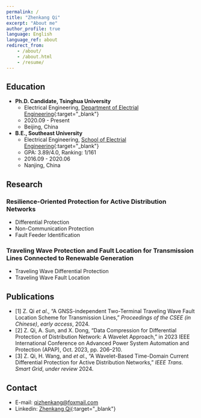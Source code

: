 ```yaml
---
permalink: /
title: "Zhenkang Qi"
excerpt: "About me"
author_profile: true
language: English
language_ref: about
redirect_from:
    - /about/
    - /about.html
    - /resume/
---
```


## Education

-   **Ph.D. Candidate, Tsinghua University**
    -   Electrical Engineering, [Department of Electrial Engineering](https://www.eea.tsinghua.edu.cn/en/){:target="\_blank"}
    -   2020.09 - Present
    -   Beijing, China
-   **B.E., Southeast University**
    -   Electrical Engineering, [School of Electrial Engineering](https://ee.seu.edu.cn/eeen/main.psp){:target="\_blank"}
    -   GPA: 3.89/4.0, Ranking: 1/161
    -   2016.09 - 2020.06
    -   Nanjing, China

## Research

### Resilience-Oriented Protection for Active Distribution Networks

-   Differential Protection
-   Non-Communication Protection
-   Fault Feeder Identification

### Traveling Wave Protection and Fault Location for Transmission Lines Connected to Renewable Generation

-   Traveling Wave Differential Protection
-   Traveling Wave Fault Location

## Publications

-   [1] Z. Qi _et al_., “A GNSS-independent Two-Terminal Traveling Wave Fault Location Scheme for Transmission Lines,” _Proceedings of the CSEE (in Chinese)_, _early access_, 2024.
-   [2] Z. Qi, A. Sun, and X. Dong, “Data Compression for Differential Protection of Distribution Network: A Wavelet Approach,” in 2023 IEEE International Conference on Advanced Power System Automation and Protection (APAP), Oct. 2023, pp. 206–210.
-   [3] Z. Qi, H. Wang, and _et al_., “A Wavelet-Based Time-Domain Current Differential Protection for Active Distribution Networks,” _IEEE Trans. Smart Grid_, _under review_ 2024.

<!-- -   [4] Z. Qi _et al_., “Resilience-Oriented Non-Communication Protection Scheme for Distribution Networks with Inverter-Interfaced Distributed Generators,” _to be submitted_.
-   [5] Z. Qi _et al_., “A Low-Bit Traveling Wave Differential Protection for Transmission Lines Connected to Wind Farms,” _to be submitted_. -->

<!-- ## Awards  -->

<!-- -   2023, \*\* Best Paper Award -->
<!--
-   2020, **Graduation with Honor: College Graduate Excellence Award** (Top 5%)
-   2018, **National Scholarship for Undergraduate Students** (Top 5%)
-   2018, **Excellent Student of Jiangsu Province** (Top 1%)
-   2017, **President Scholarship** (Top 1%) -->

<!-- ## Projects

-   2018, **RoboMaster of National Robotics Competition**, National Third Prize
    -   Responsible for robot motion control system in **[RoboMaster](https://www.robomaster.com/en-US){:target="\_blank"} 2018**.
    -   Embedded Development & Machine Learning Algorithm -->

<!-- | ![RoboMaster](../images/robomaster02.jpg)  | ![RoboMaster](../images/robomaster01.jpg) |
| :----------------------------------------: | :---------------------------------------: |
|             RoboMaster Moment              |             RoboMaster Moment             |
| ------------------------------------------ |           ---------------------           | -->

<!-- -   2018, **Terminal and Data based Smart Grid Technology**, Score A
    -   Student Research Training Program (SRTP)
    -   Design of load forecasting algorithm -->

<!-- | ![loadforecasting](../images/loadforecastingloadforecasting01.png) | ![loadforecasting](../images/loadforecasting02.png) |
| :----------------------------------------------------------------: | :-------------------------------------------------: |
|              Results of Short-Term Load Forecasting 1              |      Results of Short-Term Load Forecasting 2       |
|             -----------------------------------------              |                ---------------------                | -->

<!-- ## Skills

-   **Data Analysis**
    -   Wavelet analysis, Sparse representation
    -   Master scientific calculation tools, such as **Python** and **MATLAB**
    -   Data Structures and Algorithms(my [LeetCode](https://github.com/qizhenkang/myLeetCode){:target="\_blank"} Record)
    -   Self-study Courses:
        -   Convex Optimization
        -   Introduction to Artificial Intelligence
        -   Deep Learning
-   **Simulation Software**
    -   Master **PSCAD/EMTDC**
-   **English**
    -   College English Test - Band 6 (CET-6), 530
    -   IELTS (Currently preparing)
    -   Master English reading/writing skills
    -   Master literature search and management methods -->

## Contact

-   E-mail: [qizhenkang@foxmail.com](mailto:qizhenkang@foxmail.com)
-   Linkedin: [Zhenkang Qi](https://www.linkedin.com/in/qizhenkang/){:target="\_blank"}
